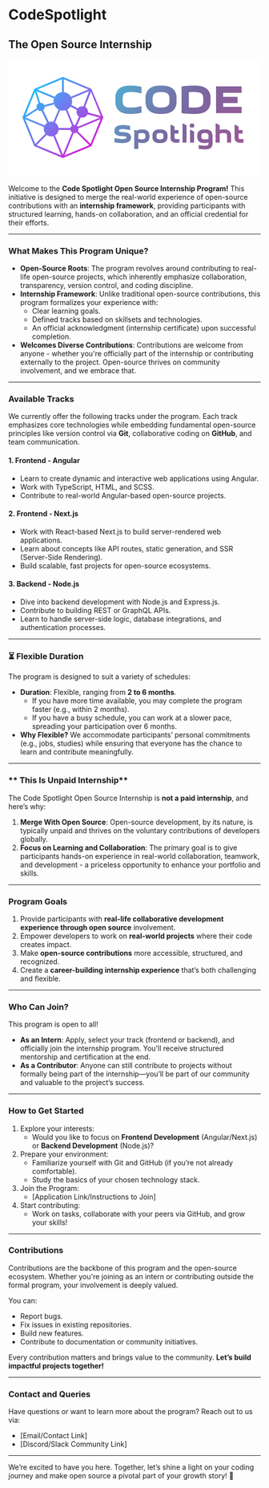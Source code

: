 # CodeSpotlight 
## The Open Source Internship

![CodeSpotlight](codespotlight-logo-narrow.png)

Welcome to the **Code Spotlight Open Source Internship Program!** This initiative is designed to merge the real-world experience of open-source contributions with an **internship framework**, providing participants with structured learning, hands-on collaboration, and an official credential for their efforts.  

---

### **What Makes This Program Unique?**
- **Open-Source Roots**: The program revolves around contributing to real-life open-source projects, which inherently emphasize collaboration, transparency, version control, and coding discipline.  
- **Internship Framework**: Unlike traditional open-source contributions, this program formalizes your experience with:
  - Clear learning goals.
  - Defined tracks based on skillsets and technologies.
  - An official acknowledgment (internship certificate) upon successful completion.
- **Welcomes Diverse Contributions**: Contributions are welcome from anyone - whether you're officially part of the internship or contributing externally to the project. Open-source thrives on community involvement, and we embrace that.

---

### **Available Tracks**
We currently offer the following tracks under the program. Each track emphasizes core technologies while embedding fundamental open-source principles like version control via **Git**, collaborative coding on **GitHub**, and team communication.

#### 1. **Frontend - Angular**
   - Learn to create dynamic and interactive web applications using Angular.
   - Work with TypeScript, HTML, and SCSS.
   - Contribute to real-world Angular-based open-source projects.

#### 2. **Frontend - Next.js**
   - Work with React-based Next.js to build server-rendered web applications.
   - Learn about concepts like API routes, static generation, and SSR (Server-Side Rendering).
   - Build scalable, fast projects for open-source ecosystems.

#### 3. **Backend - Node.js**
   - Dive into backend development with Node.js and Express.js.
   - Contribute to building REST or GraphQL APIs.
   - Learn to handle server-side logic, database integrations, and authentication processes.

---

### ⏳ **Flexible Duration**
The program is designed to suit a variety of schedules:
- **Duration**: Flexible, ranging from **2 to 6 months**.
  - If you have more time available, you may complete the program faster (e.g., within 2 months).
  - If you have a busy schedule, you can work at a slower pace, spreading your participation over 6 months.
- **Why Flexible?** We accommodate participants’ personal commitments (e.g., jobs, studies) while ensuring that everyone has the chance to learn and contribute meaningfully.

---

### ** This Is Unpaid Internship**
The Code Spotlight Open Source Internship is **not a paid internship**, and here’s why:
1. **Merge With Open Source**: Open-source development, by its nature, is typically unpaid and thrives on the voluntary contributions of developers globally.
2. **Focus on Learning and Collaboration**: The primary goal is to give participants hands-on experience in real-world collaboration, teamwork, and development - a priceless opportunity to enhance your portfolio and skills.

---

### **Program Goals**
1. Provide participants with **real-life collaborative development experience through open source** involvement.
2. Empower developers to work on **real-world projects** where their code creates impact.
3. Make **open-source contributions** more accessible, structured, and recognized.
4. Create a **career-building internship experience** that’s both challenging and flexible.

---

### **Who Can Join?**
This program is open to all!  
- **As an Intern**: Apply, select your track (frontend or backend), and officially join the internship program. You'll receive structured mentorship and certification at the end.  
- **As a Contributor**: Anyone can still contribute to projects without formally being part of the internship—you’ll be part of our community and valuable to the project’s success.

---

### **How to Get Started**
1. Explore your interests:
   - Would you like to focus on **Frontend Development** (Angular/Next.js) or **Backend Development** (Node.js)?
2. Prepare your environment:
   - Familiarize yourself with Git and GitHub (if you’re not already comfortable).
   - Study the basics of your chosen technology stack.
3. Join the Program:
   - [Application Link/Instructions to Join]
4. Start contributing:
   - Work on tasks, collaborate with your peers via GitHub, and grow your skills!

---

### **Contributions**
Contributions are the backbone of this program and the open-source ecosystem. Whether you're joining as an intern or contributing outside the formal program, your involvement is deeply valued.

You can:
- Report bugs.
- Fix issues in existing repositories.
- Build new features.
- Contribute to documentation or community initiatives.  

Every contribution matters and brings value to the community. **Let’s build impactful projects together!**

---

### **Contact and Queries**
Have questions or want to learn more about the program? Reach out to us via:
- [Email/Contact Link]
- [Discord/Slack Community Link]

---

We’re excited to have you here. Together, let’s shine a light on your coding journey and make open source a pivotal part of your growth story! 🚀